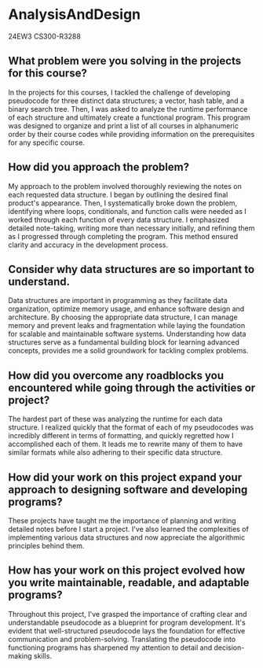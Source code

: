 # AnalysisAndDesign
24EW3 CS300-R3288

## What problem were you solving in the projects for this course?
In the projects for this courses, I tackled the challenge of developing pseudocode for three distinct data structures; a vector, hash table, and a binary search tree. Then, I was asked to analyze the runtime performance of each structure and ultimately create a functional program. This program was designed to organize and print a list of all courses in alphanumeric order by their course codes while providing information on the prerequisites for any specific course. 
		
## How did you approach the problem?
My approach to the problem involved thoroughly reviewing the notes on each requested data structure. I began by outlining the desired final product's appearance. Then, I systematically broke down the problem, identifying where loops, conditionals, and function calls were needed as I worked through each function of every data structure. I emphasized detailed note-taking, writing  more than necessary initially, and refining them as I progressed through completing the program. This method ensured clarity and accuracy in the development process.

## Consider why data structures are so important to understand.
Data structures are important in programming as they facilitate data organization, optimize memory usage, and enhance software design and architecture. By choosing the appropriate data structure, I can manage memory and prevent leaks and fragmentation while laying the foundation for scalable and maintainable software systems. Understanding how data structures serve as a fundamental building block for learning advanced concepts, provides me a solid groundwork for tackling complex problems. 

## How did you overcome any roadblocks you encountered while going through the activities or project?
The hardest part of these was analyzing the runtime for each data structure. I realized quickly that the format of each of my pseudocodes was incredibly different in terms of formatting, and quickly regretted how I accomplished each of them. It leads me to rewrite many of them to have similar formats while also adhering to their specific data structure.

## How did your work on this project expand your approach to designing software and developing programs?
These projects have taught me the importance of planning and writing detailed notes before I start a project. I've also learned the complexities of implementing various data structures and now appreciate the algorithmic principles behind them.

## How has your work on this project evolved how you write maintainable, readable, and adaptable programs?
Throughout this project, I've grasped the importance of crafting clear and understandable pseudocode as a blueprint for program development. It's evident that well-structured pseudocode lays the foundation for effective communication and problem-solving. Translating the pseudocode into functioning programs has sharpened my attention to detail and decision-making skills. 
